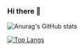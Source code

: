 ### Hi there 👋

![Anurag's GitHub stats](https://github-readme-stats.vercel.app/api?username=igordrnobrega&show_icons=true&theme=light&count_private=true)

[![Top Langs](https://github-readme-stats.vercel.app/api/top-langs/?username=igordrnobrega)](https://github.com/anuraghazra/github-readme-stats&layout=compact)

